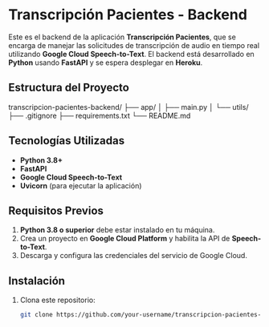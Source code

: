 
# Transcripción Pacientes - Backend

Este es el backend de la aplicación **Transcripción Pacientes**, que se encarga de manejar las solicitudes de transcripción de audio en tiempo real utilizando **Google Cloud Speech-to-Text**. El backend está desarrollado en **Python** usando **FastAPI** y se espera desplegar en **Heroku**.

## Estructura del Proyecto

transcripcion-pacientes-backend/
├── app/ │
├── main.py │
    └── utils/
├── .gitignore
├── requirements.txt
    └── README.md


## Tecnologías Utilizadas

- **Python 3.8+**
- **FastAPI**
- **Google Cloud Speech-to-Text**
- **Uvicorn** (para ejecutar la aplicación)

## Requisitos Previos

1. **Python 3.8 o superior** debe estar instalado en tu máquina.
2. Crea un proyecto en **Google Cloud Platform** y habilita la API de **Speech-to-Text**.
3. Descarga y configura las credenciales del servicio de Google Cloud.

## Instalación

1. Clona este repositorio:

   ```bash
   git clone https://github.com/your-username/transcripcion-pacientes-backend.git
